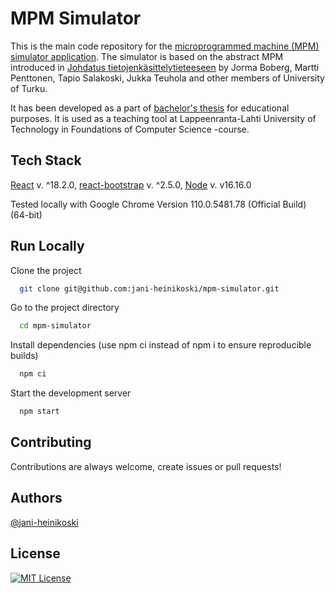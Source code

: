 
# MPM Simulator

This is the main code repository for the [microprogrammed machine (MPM) simulator application](https://jani-heinikoski.github.io/mpm-simulator/). The simulator is based on the abstract MPM introduced in [Johdatus tietojenkäsittelytieteeseen](http://staff.cs.utu.fi/staff/jorma.boberg/Mat/JTKTMoniste_25_06_2012.pdf) by Jorma Boberg, Martti Penttonen, Tapio Salakoski, Jukka Teuhola and other members of University of Turku.

It has been developed as a part of [bachelor's thesis](https://lutpub.lut.fi/handle/10024/166262) for educational purposes. It is used as a teaching tool at Lappeenranta-Lahti University of Technology in Foundations of Computer Science -course.
## Tech Stack

[React](https://reactjs.org/) v. ^18.2.0, [react-bootstrap](https://react-bootstrap.github.io/) v. ^2.5.0, [Node](https://nodejs.org/en/) v. v16.16.0 

Tested locally with Google Chrome Version 110.0.5481.78 (Official Build) (64-bit)
## Run Locally

Clone the project

```bash
  git clone git@github.com:jani-heinikoski/mpm-simulator.git
```

Go to the project directory

```bash
  cd mpm-simulator
```

Install dependencies (use npm ci instead of npm i to ensure reproducible builds)

```bash
  npm ci
```

Start the development server

```bash
  npm start
```


## Contributing

Contributions are always welcome, create issues or pull requests!




## Authors

[@jani-heinikoski](https://github.com/jani-heinikoski)


## License

[![MIT License](https://img.shields.io/badge/License-MIT-green.svg)](https://choosealicense.com/licenses/mit/)

